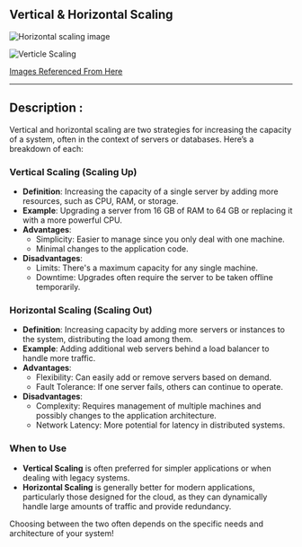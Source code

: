 ## Vertical & Horizontal Scaling 

![Horizontal scaling image](https://github.com/user-attachments/assets/2a312078-4082-48ac-a52e-2042f77aa4e0)

![Verticle Scaling](https://github.com/user-attachments/assets/1e60915a-b268-4d81-b54c-39aabbc48d6e)

[Images Referenced From Here](https://www.stormit.cloud/blog/scalability-in-cloud-computing-horizontal-vs-vertical-scaling/)

---
## Description : 

Vertical and horizontal scaling are two strategies for increasing the capacity of a system, often in the context of servers or databases. Here’s a breakdown of each:

### Vertical Scaling (Scaling Up)
- **Definition**: Increasing the capacity of a single server by adding more resources, such as CPU, RAM, or storage.
- **Example**: Upgrading a server from 16 GB of RAM to 64 GB or replacing it with a more powerful CPU.
- **Advantages**:
  - Simplicity: Easier to manage since you only deal with one machine.
  - Minimal changes to the application code.
- **Disadvantages**:
  - Limits: There's a maximum capacity for any single machine.
  - Downtime: Upgrades often require the server to be taken offline temporarily.

### Horizontal Scaling (Scaling Out)
- **Definition**: Increasing capacity by adding more servers or instances to the system, distributing the load among them.
- **Example**: Adding additional web servers behind a load balancer to handle more traffic.
- **Advantages**:
  - Flexibility: Can easily add or remove servers based on demand.
  - Fault Tolerance: If one server fails, others can continue to operate.
- **Disadvantages**:
  - Complexity: Requires management of multiple machines and possibly changes to the application architecture.
  - Network Latency: More potential for latency in distributed systems.

### When to Use
- **Vertical Scaling** is often preferred for simpler applications or when dealing with legacy systems.
- **Horizontal Scaling** is generally better for modern applications, particularly those designed for the cloud, as they can dynamically handle large amounts of traffic and provide redundancy.

Choosing between the two often depends on the specific needs and architecture of your system!



